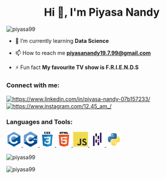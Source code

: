 <h1 align="center">Hi 👋, I'm Piyasa Nandy</h1>
<p align="left"> <img src="https://komarev.com/ghpvc/?username=piyasa99&label=Profile%20views&color=0e75b6&style=flat" alt="piyasa99" /> </p>

- 🌱 I’m currently learning **Data Science**

- 📫 How to reach me **piyasanandy19.7.99@gmail.com**

- ⚡ Fun fact **My favourite TV show is F.R.I.E.N.D.S**

<h3 align="left">Connect with me:</h3>
<p align="left">
<a href="https://www.linkedin.com/in/piyasa-nandy-07b157233/" target="blank"><img align="center" src="https://raw.githubusercontent.com/rahuldkjain/github-profile-readme-generator/master/src/images/icons/Social/linked-in-alt.svg" alt="https://www.linkedin.com/in/piyasa-nandy-07b157233/" height="30" width="40" /></a>
<a href="https://www.instagram.com/12.45_am_/" target="blank"><img align="center" src="https://raw.githubusercontent.com/rahuldkjain/github-profile-readme-generator/master/src/images/icons/Social/instagram.svg" alt="https://www.instagram.com/12.45_am_/" height="30" width="40" /></a>
</p>

<h3 align="left">Languages and Tools:</h3>
<p align="left"> <a href="https://www.cprogramming.com/" target="_blank" rel="noreferrer"> <img src="https://raw.githubusercontent.com/devicons/devicon/master/icons/c/c-original.svg" alt="c" width="40" height="40"/> </a> <a href="https://www.w3schools.com/cpp/" target="_blank" rel="noreferrer"> <img src="https://raw.githubusercontent.com/devicons/devicon/master/icons/cplusplus/cplusplus-original.svg" alt="cplusplus" width="40" height="40"/> </a> <a href="https://www.w3schools.com/css/" target="_blank" rel="noreferrer"> <img src="https://raw.githubusercontent.com/devicons/devicon/master/icons/css3/css3-original-wordmark.svg" alt="css3" width="40" height="40"/> </a> <a href="https://www.w3.org/html/" target="_blank" rel="noreferrer"> <img src="https://raw.githubusercontent.com/devicons/devicon/master/icons/html5/html5-original-wordmark.svg" alt="html5" width="40" height="40"/> </a> <a href="https://developer.mozilla.org/en-US/docs/Web/JavaScript" target="_blank" rel="noreferrer"> <img src="https://raw.githubusercontent.com/devicons/devicon/master/icons/javascript/javascript-original.svg" alt="javascript" width="40" height="40"/> </a> <a href="https://pandas.pydata.org/" target="_blank" rel="noreferrer"> <img src="https://raw.githubusercontent.com/devicons/devicon/2ae2a900d2f041da66e950e4d48052658d850630/icons/pandas/pandas-original.svg" alt="pandas" width="40" height="40"/> </a> <a href="https://www.python.org" target="_blank" rel="noreferrer"> <img src="https://raw.githubusercontent.com/devicons/devicon/master/icons/python/python-original.svg" alt="python" width="40" height="40"/> </a> </p>

<p><img align="center" src="https://github-readme-stats.vercel.app/api/top-langs?username=piyasa99&show_icons=true&locale=en&layout=compact" alt="piyasa99" /></p>

<p><img align="center" src="https://github-readme-streak-stats.herokuapp.com/?user=piyasa99&" alt="piyasa99" /></p>
